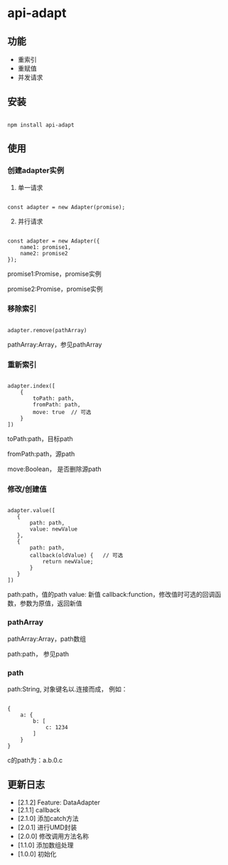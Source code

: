 # api-adapt

## 功能
* 重索引
* 重赋值
* 并发请求

## 安装
<pre><code>
npm install api-adapt
</code></pre>


## 使用
### 创建adapter实例

1. 单一请求

<pre><code>
const adapter = new Adapter(promise);
</code></pre>
2. 并行请求

<pre><code>
const adapter = new Adapter({
    name1: promise1,
    name2: promise2
});
</code></pre>

promise1:Promise，promise实例

promise2:Promise，promise实例

### 移除索引
<pre><code>
adapter.remove(pathArray)
</code></pre>
pathArray:Array，参见pathArray

### 重新索引
<pre><code>
adapter.index([
    {
        toPath: path,
        fromPath: path,
        move: true  // 可选
    }
])
</code></pre>

toPath:path，目标path

fromPath:path，源path

move:Boolean， 是否删除源path

### 修改/创建值
<pre><code>
adapter.value([
   {
       path: path,
       value: newValue
   },
   {
       path: path,
       callback(oldValue) {   // 可选
           return newValue;
       }
   }
])
</code></pre>

path:path，值的path
value: 新值
callback:function，修改值时可选的回调函数，参数为原值，返回新值

### pathArray
pathArray:Array，path数组

path:path， 参见path

### path
path:String, 对象键名以.连接而成， 例如：
<pre><code>
{
    a: {
        b: [
            c: 1234
        ]
    }
}
</code></pre>
c的path为：a.b.0.c

## 更新日志
* [2.1.2] Feature: DataAdapter
* [2.1.1] callback
* [2.1.0] 添加catch方法
* [2.0.1] 进行UMD封装
* [2.0.0] 修改调用方法名称
* [1.1.0] 添加数组处理
* [1.0.0] 初始化